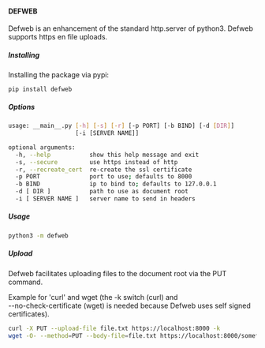 #### DEFWEB

Defweb is an enhancement of the standard http.server of python3.
Defweb supports https en file uploads.

##### Installing

Installing the package via pypi:

```
pip install defweb
```
##### Options

```bash
usage: __main__.py [-h] [-s] [-r] [-p PORT] [-b BIND] [-d [DIR]]
                   [-i [SERVER NAME]]

optional arguments:
  -h, --help           show this help message and exit
  -s, --secure         use https instead of http
  -r, --recreate_cert  re-create the ssl certificate
  -p PORT              port to use; defaults to 8000
  -b BIND              ip to bind to; defaults to 127.0.0.1
  -d [ DIR ]           path to use as document root
  -i [ SERVER NAME ]   server name to send in headers
```
##### Usage

```bash
python3 -m defweb
```

##### Upload

Defweb facilitates uploading files to the document root via the PUT command.

Example for \'curl\' and wget (the -k switch (curl) and  
--no-check-certificate (wget) is needed because Defweb uses self signed
certificates).

```bash
curl -X PUT --upload-file file.txt https://localhost:8000 -k
wget -O- --method=PUT --body-file=file.txt https://localhost:8000/somefile.txt --no-check-certificate 
```
